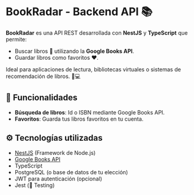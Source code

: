 # BookRadar - Backend API 📚

**BookRadar** es una API REST desarrollada con **NestJS** y **TypeScript** que permite:
- Buscar libros 📖 utilizando la **Google Books API**.
- Guardar libros como favoritos ❤️.

Ideal para aplicaciones de lectura, bibliotecas virtuales o sistemas de recomendación de libros. 📱💻

## 🚀 Funcionalidades
- **Búsqueda de libros**: Id o ISBN mediante Google Books API.
- **Favoritos**: Guarda tus libros favoritos en tu cuenta.

## ⚙️ Tecnologías utilizadas
- [NestJS](https://nestjs.com/) (Framework de Node.js)
- [Google Books API](https://developers.google.com/books)
- TypeScript
- PostgreSQL (o base de datos de tu elección)
- JWT para autenticación (opcional)
- Jest (🧪 Testing)
